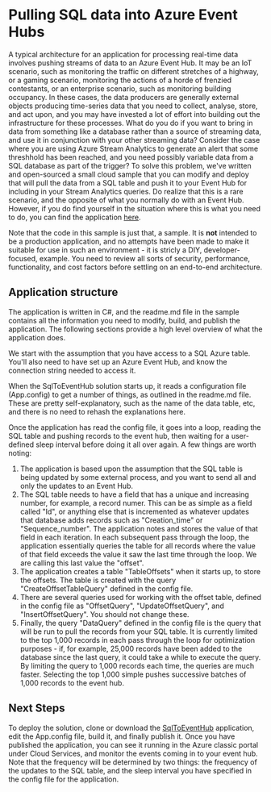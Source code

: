<properties
   pageTitle="Pulling SQL data into Azure Event Hubs | Microsoft Azure"
   description="Overview of the Event Hubs import from SQL sample"
   services="event-hubs"
   documentationCenter="na"
   authors="spyrossak"
   manager="timlt"
   editor=""/>

<tags 
   ms.service="event-hubs"
   ms.devlang="na"
   ms.topic="article"
   ms.tgt_pltfrm="na"
   ms.workload="na"
   ms.date="02/26/2016"
   ms.author="spyros;spyrossak" />

# Pulling SQL data into Azure Event Hubs

A typical architecture for an application for processing real-time data involves 
pushing streams of data to an Azure Event Hub. It may be an IoT scenario, such as 
monitoring the traffic on different stretches of a highway, or a gaming scenario, monitoring 
the actions of a horde of frenzied contestants, or an enterprise scenario, such as
monitoring building occupancy. In these cases, the data producers are generally external 
objects producing time-series data that you need to collect, analyse, store, and act upon, 
and you may have invested a lot of effort into building out the infrastructure for these
processes. What do you do if you want to bring in data from something like a database rather
than a source of streaming data, and use it in conjunction with your other streaming data?
Consider the case where you are using Azure Stream Analytics to generate an alert that some
threshhold has been reached, and you need possibly variable data from a SQL database as 
part of the trigger? To solve this problem, we've written and open-sourced a small cloud 
sample that you can modify and deploy that will pull the data from a SQL table and push it
to your Event Hub for including in your Stream Analytics queries. Do realize that this is a 
rare scenario, and the opposite of what you normally do with an Event Hub. However, if you 
do find yourself in the situation where this is what you need to do, you can find the application
[here](https://github.com/Azure-Samples/event-hubs-dotnet-import-from-sql).  

Note that the code in this sample is just that, a sample. It is **not** intended to be a production application, and no attempts have been made to make it suitable for use
in such an environment - it is stricly a DIY, developer-focused, example. 
You need to review all sorts of security, performance, functionality, and cost factors before settling on 
an end-to-end architecture.

## Application structure

The application is written in C#, and the readme.md file in the sample contains all the information you need to
modify, build, and publish the application. The following sections provide a high level overview of what the 
application does.

We start with the assumption that you have access to a SQL Azure table. You'll also need to have set
up an Azure Event Hub, and know the connection string needed to access it.

When the SqlToEventHub solution starts up, it reads a configuration file (App.config) 
to get a number of things, as outlined in the readme.md file. These are pretty self-explanatory,
such as the name of the data table, etc, and there is no need to rehash the explanations
here. 

Once the application has read the config file, it goes into a loop, reading the SQL table and 
pushing records to the event hub, then waiting for a user-defined sleep interval before doing it 
all over again. A few things are worth noting:

1. The application is based upon the assumption that the SQL table is being updated by some
external process, and you want to send all and only the updates to an Event Hub.
2. The SQL table needs to have a field that has a unique and increasing number, for example,
a record numer. This can be as simple as a field called "Id", or anything else that is 
incremented as whatever updates that database adds records such as "Creation_time" or "Sequence_number". The application notes and stores
the value of that field in each iteration. In each subsequent pass through the loop, the
application essentially queries the table for all records where the value of that field exceeds
the value it saw the last time through the loop. We are calling this last value the "offset".
3. The application creates a table "TableOffsets" when it starts up, to store the offsets. The
table is created with the query "CreateOffsetTableQuery" defined in the config file. 
4. There are several queries used for working with the offset table, defined in the config
file as "OffsetQuery", "UpdateOffsetQuery", and "InsertOffsetQuery". You should not change these.
5. Finally, the query "DataQuery" defined in the config file is the query that will be run to
pull the records from your SQL table. It is currently limited to the top 1,000 records in each pass
through the loop for optimization purposes - if, for example, 25,000 records have been added
to the database since the last query, it could take a while to execute the query. By limiting
the query to 1,000 records each time, the queries are much faster. Selecting 
the top 1,000 simple pushes successive batches of 1,000 records to the event hub.    

## Next Steps

To deploy the solution, clone or download the [SqlToEventHub](https://github.com/Azure-Samples/event-hubs-dotnet-import-from-sql) 
application, edit the App.config file, build it, and finally publish it. Once you have published the application, 
you can see it running in the Azure classic portal under Cloud Services, and monitor the events
coming in to your event hub. Note that the frequency will be determined by two things: the
frequency of the updates to the SQL table, and the sleep interval you have specified in the
config file for the application.